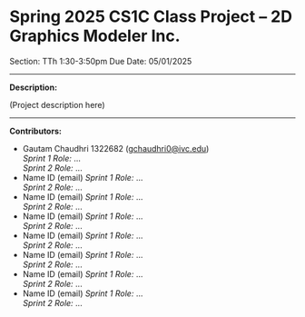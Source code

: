 # Spring 2025 CS1C Class Project – 2D Graphics Modeler Inc.
Section: TTh 1:30-3:50pm
Due Date: 05/01/2025

---

**Description:**

(Project description here)

---

**Contributors:**
- Gautam Chaudhri 1322682 (gchaudhri0@ivc.edu)  
  *Sprint 1 Role:* ...  
  *Sprint 2 Role:* ...
- Name  ID  (email)
  *Sprint 1 Role:* ...  
  *Sprint 2 Role:* ...
- Name  ID  (email)
  *Sprint 1 Role:* ...  
  *Sprint 2 Role:* ...
- Name  ID  (email)
  *Sprint 1 Role:* ...  
  *Sprint 2 Role:* ...
- Name  ID  (email)
  *Sprint 1 Role:* ...  
  *Sprint 2 Role:* ...
- Name  ID  (email)
  *Sprint 1 Role:* ...  
  *Sprint 2 Role:* ...
- Name  ID  (email)
  *Sprint 1 Role:* ...  
  *Sprint 2 Role:* ...
- Name  ID  (email)
  *Sprint 1 Role:* ...  
  *Sprint 2 Role:* ...

